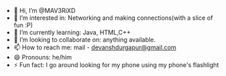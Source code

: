 - 👋 Hi, I’m @MAV3RiXD
- 👀 I’m interested in: Networking and making connections(with a slice of fun :P)
- 🌱 I’m currently learning: Java, HTML,C++
- 💞️ I’m looking to collaborate on: anything available.
- 📫 How to reach me: mail - devanshdurgapur@gmail.com
- 😄 Pronouns: he/him
- ⚡ Fun fact: I go around looking for my phone using my phone's flashlight

<!---
MAV3RiXD/MAV3RiXD is a ✨ special ✨ repository because its `README.md` (this file) appears on your GitHub profile.
You can click the Preview link to take a look at your changes.
--->

